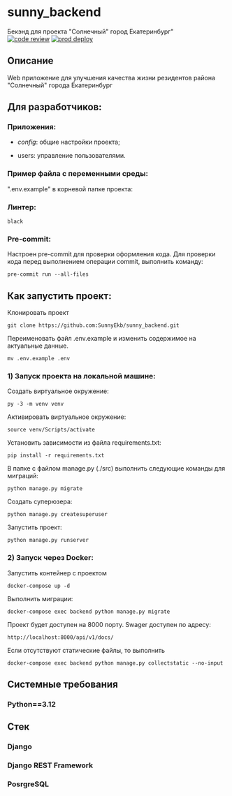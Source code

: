 # sunny_backend
Бекэнд для проекта "Солнечный" город Екатеринбург"</br>
[![code review](https://github.com/SunnyEkb/sunny_backend/actions/workflows/sunny_ekb.yaml/badge.svg)](https://github.com/SunnyEkb/sunny_backend/actions/workflows/sunny_ekb.yaml/)
[![prod deploy](https://github.com/SunnyEkb/sunny_backend/actions/workflows/prod_deploy.yaml/badge.svg)](https://github.com/SunnyEkb/sunny_backend/actions/workflows/prod_deploy.yaml/)

## Описание
Web приложение для улучшения качества жизни резидентов района "Солнечный" города Екатеринбург

## Для разработчиков:

### Приложения:
- _config_: общие настройки проекта;

- users: управление пользователями.

### Пример файла с переменными среды:
".env.example" в корневой папке проекта:

### Линтер:
`black`

### Pre-commit:
Настроен pre-commit для проверки оформления кода.
Для проверки кода перед выполнением операции commit, выполнить команду:

```
pre-commit run --all-files
```

## Как запустить проект:

Клонировать проект
```
git clone https://github.com:SunnyEkb/sunny_backend.git
```

Переименовать файл .env.example и изменить содержимое на актуальные данные.
```
mv .env.example .env
```

### 1) Запуск проекта на локальной машине:

Создать виртуальное окружение:
```
py -3 -m venv venv
```

Активировать виртуальное окружение:
```
source venv/Scripts/activate
```

Установить зависимости из файла requirements.txt:
```
pip install -r requirements.txt
```

В папке с файлом manage.py (./src) выполнить следующие команды для миграций:
```
python manage.py migrate
```

Создать суперюзера:
```
python manage.py createsuperuser
```

Запустить проект:
```
python manage.py runserver
```

### 2) Запуск через Docker:
Запустить контейнер c проектом
```
docker-compose up -d
```

Выполнить миграции:
```
docker-compose exec backend python manage.py migrate
```

Проект будет доступен на 8000 порту.
Swager доступен по адресу:
```
http://localhost:8000/api/v1/docs/
```

Если отсутствуют статические файлы, то выполнить
```
docker-compose exec backend python manage.py collectstatic --no-input
```

## Системные требования
### Python==3.12

## Стек
### Django
### Django REST Framework
### PosrgreSQL
